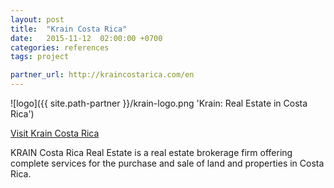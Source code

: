 ```yaml
---
layout: post
title:  "Krain Costa Rica"
date:   2015-11-12  02:00:00 +0700
categories: references
tags: project

partner_url: http://kraincostarica.com/en
---
```


![logo]({{ site.path-partner }}/krain-logo.png 'Krain: Real Estate in Costa Rica')

<!--more-->

[Visit Krain Costa Rica](http://kraincostarica.com/)

KRAIN Costa Rica Real Estate is a real estate brokerage firm offering complete services for the purchase and sale of land and properties in Costa Rica.